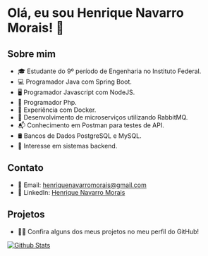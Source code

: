 # Olá, eu sou Henrique Navarro Morais! 👋

## Sobre mim
- 🎓 Estudante do 9º período de Engenharia no Instituto Federal.
- 💻 Programador Java com Spring Boot.
- 🖥️ Programador Javascript com NodeJS.
- 🐘 Programador Php.
- 🐳 Experiência com Docker.
- 🐰 Desenvolvimento de microserviços utilizando RabbitMQ.
- 📬 Conhecimento em Postman para testes de API.
- 🛢️ Bancos de Dados PostgreSQL e MySQL.
- 🪪 Interesse em sistemas backend.

## Contato
- 📧 Email: [henriquenavarromorais@gmail.com](mailto:henriquenavarromorais@gmail.com)
- 🔗 LinkedIn: [Henrique Navarro Morais](https://www.linkedin.com/in/henrique-navarro-morais-5532ab1a4/)

## Projetos
- 👨‍💻 Confira alguns dos meus projetos no meu perfil do GitHub!

[![Github Stats](https://github-readme-stats.vercel.app/api?username=Henrique-Navarro&show_icons=true&theme=dark)](https://github.com/Henrique-Navarro)
